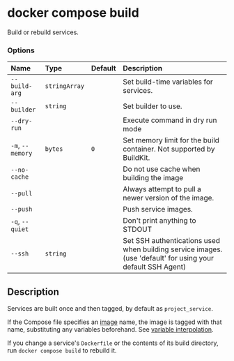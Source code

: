 # docker compose build

<!---MARKER_GEN_START-->
Build or rebuild services.

### Options

| Name             | Type          | Default | Description                                                                                                 |
|:-----------------|:--------------|:--------|:------------------------------------------------------------------------------------------------------------|
| `--build-arg`    | `stringArray` |         | Set build-time variables for services.                                                                      |
| `--builder`      | `string`      |         | Set builder to use.                                                                                         |
| `--dry-run`      |               |         | Execute command in dry run mode                                                                             |
| `-m`, `--memory` | `bytes`       | `0`     | Set memory limit for the build container. Not supported by BuildKit.                                        |
| `--no-cache`     |               |         | Do not use cache when building the image                                                                    |
| `--pull`         |               |         | Always attempt to pull a newer version of the image.                                                        |
| `--push`         |               |         | Push service images.                                                                                        |
| `-q`, `--quiet`  |               |         | Don't print anything to STDOUT                                                                              |
| `--ssh`          | `string`      |         | Set SSH authentications used when building service images. (use 'default' for using your default SSH Agent) |


<!---MARKER_GEN_END-->

## Description

Services are built once and then tagged, by default as `project_service`.

If the Compose file specifies an
[image](https://github.com/compose-spec/compose-spec/blob/master/spec.md#image) name,
the image is tagged with that name, substituting any variables beforehand. See
[variable interpolation](https://github.com/compose-spec/compose-spec/blob/master/spec.md#interpolation).

If you change a service's `Dockerfile` or the contents of its build directory,
run `docker compose build` to rebuild it.
